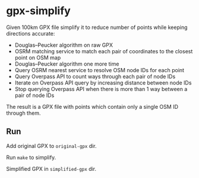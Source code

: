 # gpx-simplify

Given 100km GPX file simplify it to reduce number of points while keeping directions accurate:

- Douglas–Peucker algorithm on raw GPX
- OSRM matching service to match each pair of coordinates to the closest point on OSM map
- Douglas–Peucker algorithm one more time
- Query OSRM nearest service to resolve OSM node IDs for each point
- Query Overpass API to count ways through each pair of node IDs
- Iterate on Overpass API query by increasing distance between node IDs
- Stop querying Overpass API when there is more than 1 way between a pair of node IDs

The result is a GPX file with points which contain only a single OSM ID through them.

## Run

Add original GPX to `original-gpx` dir.

Run `make` to simplify.

Simplified GPX in `simplified-gpx` dir.